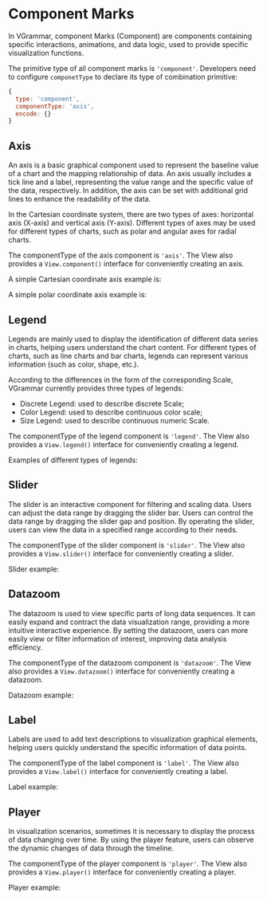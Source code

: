 # Component Marks

In VGrammar, component Marks (Component) are components containing specific interactions, animations, and data logic, used to provide specific visualization functions.

The primitive type of all component marks is `'component'`. Developers need to configure `componetType` to declare its type of combination primitive:

```js
{
  type: 'component',
  componentType: 'axis',
  encode: {}
}
```

## Axis

An axis is a basic graphical component used to represent the baseline value of a chart and the mapping relationship of data. An axis usually includes a tick line and a label, representing the value range and the specific value of the data, respectively. In addition, the axis can be set with additional grid lines to enhance the readability of the data.

In the Cartesian coordinate system, there are two types of axes: horizontal axis (X-axis) and vertical axis (Y-axis). Different types of axes may be used for different types of charts, such as polar and angular axes for radial charts.

The componentType of the axis component is `'axis'`. The View also provides a `View.component()` interface for conveniently creating an axis.

A simple Cartesian coordinate axis example is:

<div class="examples-ref-container" id="examples-ref-axis-rect" data-path="basic-mark-rect/basic-rect"></div>

A simple polar coordinate axis example is:

<div class="examples-ref-container" id="examples-ref-axis-polar" data-path="mark-interval/polar-interval"></div>

## Legend

Legends are mainly used to display the identification of different data series in charts, helping users understand the chart content. For different types of charts, such as line charts and bar charts, legends can represent various information (such as color, shape, etc.).

According to the differences in the form of the corresponding Scale, VGrammar currently provides three types of legends:

- Discrete Legend: used to describe discrete Scale;
- Color Legend: used to describe continuous color scale;
- Size Legend: used to describe continuous numeric Scale.

The componentType of the legend component is `'legend'`. The View also provides a `View.legend()` interface for conveniently creating a legend.

Examples of different types of legends:

<div class="examples-ref-container" id="examples-ref-legend" data-path="component/legend"></div>

## Slider

The slider is an interactive component for filtering and scaling data. Users can adjust the data range by dragging the slider bar. Users can control the data range by dragging the slider gap and position. By operating the slider, users can view the data in a specified range according to their needs.

The componentType of the slider component is `'slider'`. The View also provides a `View.slider()` interface for conveniently creating a slider.

Slider example:

<div class="examples-ref-container" id="examples-ref-slider" data-path="component/slider"></div>

## Datazoom

The datazoom is used to view specific parts of long data sequences. It can easily expand and contract the data visualization range, providing a more intuitive interactive experience. By setting the datazoom, users can more easily view or filter information of interest, improving data analysis efficiency.

The componentType of the datazoom component is `'datazoom'`. The View also provides a `View.datazoom()` interface for conveniently creating a datazoom.

Datazoom example:

<div class="examples-ref-container" id="examples-ref-dataZoom" data-path="component/dataZoom"></div>

## Label

Labels are used to add text descriptions to visualization graphical elements, helping users quickly understand the specific information of data points.

The componentType of the label component is `'label'`. The View also provides a `View.label()` interface for conveniently creating a label.

Label example:

<div class="examples-ref-container" id="examples-ref-label" data-path="component/label"></div>

## Player

In visualization scenarios, sometimes it is necessary to display the process of data changing over time. By using the player feature, users can observe the dynamic changes of data through the timeline.

The componentType of the player component is `'player'`. The View also provides a `View.player()` interface for conveniently creating a player.

Player example:

<div class="examples-ref-container" id="examples-ref-player" data-path="component/player"></div>
